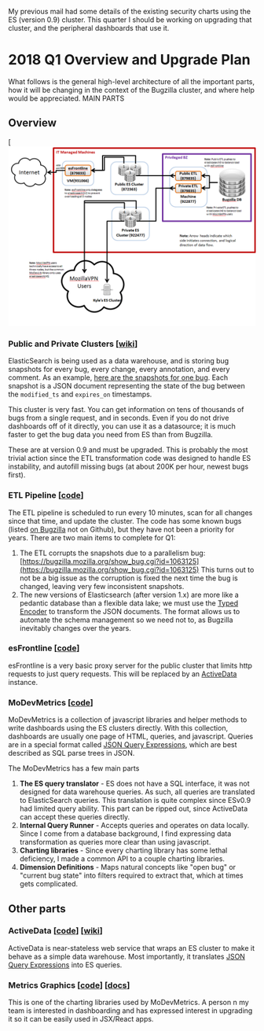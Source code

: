My previous mail had some details of the existing security charts using the ES (version 0.9) cluster.  This quarter I should be working on upgrading that cluster, and the peripheral dashboards that use it.




# 2018 Q1 Overview and Upgrade Plan

What follows is the general high-level architecture of all the important parts, how it will be changing in the context of the Bugzilla cluster, and where help would be appreciated.
MAIN PARTS


## Overview 

[![](Architecture.png)

### Public and Private Clusters [[wiki](https://wiki.mozilla.org/BMO/ElasticSearch)]

ElasticSearch is being used as a data warehouse, and is storing bug snapshots for every bug, every change, every annotation, and every comment. As an example, [here are the snapshots for one bug](https://charts.mozilla.org/metrics/Tutorial01-Minimum.html). Each snapshot is a JSON document representing the state of the bug between the `modified_ts` and `expires_on` timestamps.

This cluster is very fast. You can get information on tens of thousands of bugs from a single request, and in seconds. Even if you do not drive dashboards off of it directly, you can use it as a datasource; it is much faster to get the bug data you need from ES than from Bugzilla. 

These are at version 0.9 and must be upgraded. This is probably the most trivial action since the ETL transformation code was designed to handle ES instability, and autofill missing bugs (at about 200K per hour, newest bugs first).

### ETL Pipeline [[code](https://github.com/klahnakoski/Bugzilla-ETL)]

The ETL pipeline is scheduled to run every 10 minutes, scan for all changes since that time, and update the cluster. The code has some known bugs (listed [on Bugzilla](https://bugzilla.mozilla.org/showdependencytree.cgi?id=959670&hide_resolved=1) not on Github), but they have not been a priority for years. There are two main items to complete for Q1: 

1. The ETL corrupts the snapshots due to a parallelism bug: [https://bugzilla.mozilla.org/show_bug.cgi?id=1063125](https://bugzilla.mozilla.org/show_bug.cgi?id=1063125) This turns out to not be a big issue as the corruption is fixed the next time the bug is changed, leaving very few inconsistent snapshots.
2. The new versions of Elasticsearch (after version 1.x) are more like a pedantic database than a flexible data lake; we must use the [Typed Encoder](https://github.com/klahnakoski/mo-json/blob/master/mo_json/typed_encoder.py) to transform the JSON documents. The format allows us to automate the schema management so we need not to, as Bugzilla inevitably changes over the years.


### esFrontline [[code](https://github.com/klahnakoski/esFrontLine)]

esFrontline is a very basic proxy server for the public cluster that limits http requests to just query requests. This will be replaced by an [ActiveData](https://github.com/klahnakoski/ActiveData) instance.


### MoDevMetrics [[code](https://github.com/klahnakoski/MoDevMetrics)]

MoDevMetrics is a collection of javascript libraries and helper methods to write dashboards using the ES clusters directly. With this collection, dashboards are usually one page of HTML, queries, and javascript. Queries are in a special format called [JSON Query Expressions](https://github.com/klahnakoski/ActiveData/blob/dev/docs/jx.md), which are best described as SQL parse trees in JSON.

The MoDevMetrics has a few main parts

1. **The ES query translator** - ES does not have a SQL interface, it was not designed for data warehouse queries. As such, all queries are translated to ElasticSearch queries. This translation is quite complex since ESv0.9 had limited query ability. This part can be ripped out, since ActiveData can accept these queries directly. 
2. **Internal Query Runner** - Accepts queries and operates on data locally. Since I come from a database background, I find expressing data transformation as queries more clear than using javascript. 
3. **Charting libraries** - Since every charting library has some lethal deficiency, I made a common API to a couple charting libraries. 
3. **Dimension Definitions** - Maps natural concepts like "open bug" or "current bug state" into filters required to extract that, which at times gets complicated. 


## Other parts


### ActiveData [[code](https://github.com/klahnakoski/ActiveData)] [[wiki](https://wiki.mozilla.org/EngineeringProductivity/Projects/ActiveData)]

ActiveData is near-stateless web service that wraps an ES cluster to make it behave as a simple data warehouse. Most importantly, it translates [JSON Query Expressions](https://github.com/klahnakoski/ActiveData/blob/dev/docs/jx.md) into ES queries. 

### Metrics Graphics [[code](https://github.com/mozilla/metrics-graphics)] [[docs](https://www.metricsgraphicsjs.org/)]

This is one of the charting libraries used by MoDevMetrics.  A person n my team is interested in dashboarding and has expressed interest in upgrading it so it can be easily used in JSX/React apps.   



 



 


